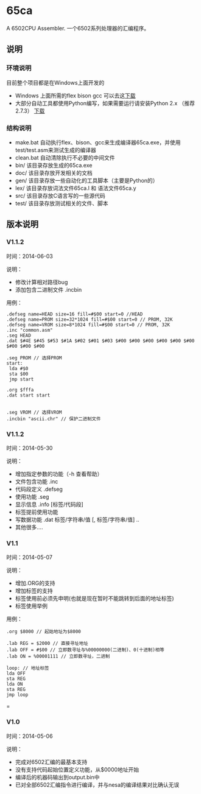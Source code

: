 # 65ca
A 6502CPU Assembler.
一个6502系列处理器的汇编程序。

## 说明

### 环境说明
目前整个项目都是在Windows上面开发的

* Windows 上面所需的flex bison gcc 可以去这[下载](http://pan.baidu.com/s/1hqHt4OG)
* 大部分自动工具都使用Python编写，如果需要运行请安装Python 2.x （推荐2.7.3） [下载](https://www.python.org/downloads/)
 
### 结构说明

* make.bat 自动执行flex、bison、gcc来生成编译器65ca.exe，并使用test/test.asm来测试生成的编译器
* clean.bat 自动清除执行不必要的中间文件
* bin/ 该目录存放生成的65ca.exe
* doc/ 该目录存放开发相关的文档
* gen/ 该目录存放一些自动化的工具脚本（主要是Python的）
* lex/ 该目录存放词法文件65ca.l 和 语法文件65ca.y
* src/ 该目录存放C语言写的一些源代码
* test/ 该目录存放测试相关的文件、脚本


## 版本说明

### V1.1.2

时间：2014-06-03

说明：

* 修改计算相对路径bug
* 添加包含二进制文件 .incbin

用例：

```
.defseg name=HEAD size=16 fill=#$00 start=0 //HEAD
.defseg name=PROM size=32*1024 fill=#$00 start=0 // PROM, 32K
.defseg name=VROM size=8*1024 fill=#$00 start=0 // PROM, 32K
.inc "common.asm"
.seg HEAD
.dat $#4E $#45 $#53 $#1A $#02 $#01 $#03 $#00 $#00 $#00 $#00 $#00 $#00 $#00 $#00 $#00

.seg PROM // 选择PROM
start:
 lda #$0
 sta $00
 jmp start

.org $fffa
.dat start start


.seg VROM // 选择VROM
.incbin "ascii.chr" // 保护二进制文件
```


### V1.1.2

时间：2014-05-30

说明：

* 增加指定参数的功能（-h 查看帮助）
* 文件包含功能 .inc
* 代码段定义 .defseg
* 使用功能 .seg
* 显示信息 .info [标签/代码段]
* 标签提前使用功能
* 写数据功能 .dat 标签/字符串/值 [, 标签/字符串/值] ..
* 其他很多....


### V1.1

时间：2014-05-07

说明：

* 增加.ORG的支持
* 增加标签的支持
* 标签使用前必须先申明(也就是现在暂时不能跳转到后面的地址标签)
* 标签使用举例

用例：

```
.org $8000 // 起始地址为$8000

.lab REG = $2000 // 直接寻址地址
.lab OFF = #$00 // 立即数寻址与%00000000(二进制)、0(十进制)相等
.lab ON = %00001111 // 立即数寻址，二进制

loop: // 地址标签
lda OFF
sta REG
lda ON
sta REG
jmp loop

```

=

### V1.0

时间：2014-05-06

说明：

* 完成对6502汇编的最基本支持
* 没有支持代码起始位置定义功能，从$0000地址开始
* 编译后的机器码输出到output.bin中
* 已对全部6502汇编指令进行编译，并与nesa的编译结果对比确认无误
